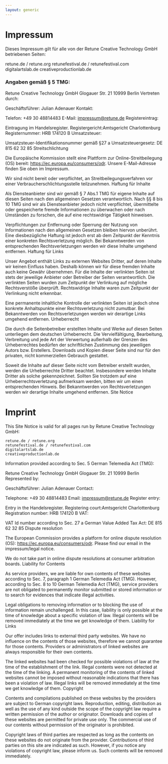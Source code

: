 ```yaml
---
layout: generic
---
```


# Impressum

Dieses Impressum gilt für alle von der Retune Creative Technology GmbH betriebenen Seiten:

retune.de / retune.org
retunefestival.de / retunefestival.com
digitalartslab.de
creativeproductionlab.de

### Angaben gemäß § 5 TMG:

Retune Creative Technology GmbH
Glogauer Str. 21
10999 Berlin
Vertreten durch:

Geschäftsführer: Julian Adenauer
Kontakt:

Telefon: +49 30 48814483
E-Mail: impressum@retune.de
Registereintrag:

Eintragung im Handelsregister.
Registergericht:Amtsgericht Charlottenburg
Registernummer: HRB 174120 B
Umsatzsteuer:

Umsatzsteuer-Identifikationsnummer gemäß §27 a Umsatzsteuergesetz:
DE 815 62 32 85
Streitschlichtung

Die Europäische Kommission stellt eine Plattform zur Online-Streitbeilegung (OS) bereit: https://ec.europa.eu/consumers/odr.
Unsere E-Mail-Adresse finden Sie oben im Impressum.

Wir sind nicht bereit oder verpflichtet, an Streitbeilegungsverfahren vor einer Verbraucherschlichtungsstelle teilzunehmen.
Haftung für Inhalte

Als Diensteanbieter sind wir gemäß § 7 Abs.1 TMG für eigene Inhalte auf diesen Seiten nach den allgemeinen Gesetzen verantwortlich. Nach §§ 8 bis 10 TMG sind wir als Diensteanbieter jedoch nicht verpflichtet, übermittelte oder gespeicherte fremde Informationen zu überwachen oder nach Umständen zu forschen, die auf eine rechtswidrige Tätigkeit hinweisen.

Verpflichtungen zur Entfernung oder Sperrung der Nutzung von Informationen nach den allgemeinen Gesetzen bleiben hiervon unberührt. Eine diesbezügliche Haftung ist jedoch erst ab dem Zeitpunkt der Kenntnis einer konkreten Rechtsverletzung möglich. Bei Bekanntwerden von entsprechenden Rechtsverletzungen werden wir diese Inhalte umgehend entfernen.
Haftung für Links

Unser Angebot enthält Links zu externen Websites Dritter, auf deren Inhalte wir keinen Einfluss haben. Deshalb können wir für diese fremden Inhalte auch keine Gewähr übernehmen. Für die Inhalte der verlinkten Seiten ist stets der jeweilige Anbieter oder Betreiber der Seiten verantwortlich. Die verlinkten Seiten wurden zum Zeitpunkt der Verlinkung auf mögliche Rechtsverstöße überprüft. Rechtswidrige Inhalte waren zum Zeitpunkt der Verlinkung nicht erkennbar.

Eine permanente inhaltliche Kontrolle der verlinkten Seiten ist jedoch ohne konkrete Anhaltspunkte einer Rechtsverletzung nicht zumutbar. Bei Bekanntwerden von Rechtsverletzungen werden wir derartige Links umgehend entfernen.
Urheberrecht

Die durch die Seitenbetreiber erstellten Inhalte und Werke auf diesen Seiten unterliegen dem deutschen Urheberrecht. Die Vervielfältigung, Bearbeitung, Verbreitung und jede Art der Verwertung außerhalb der Grenzen des Urheberrechtes bedürfen der schriftlichen Zustimmung des jeweiligen Autors bzw. Erstellers. Downloads und Kopien dieser Seite sind nur für den privaten, nicht kommerziellen Gebrauch gestattet.

Soweit die Inhalte auf dieser Seite nicht vom Betreiber erstellt wurden, werden die Urheberrechte Dritter beachtet. Insbesondere werden Inhalte Dritter als solche gekennzeichnet. Sollten Sie trotzdem auf eine Urheberrechtsverletzung aufmerksam werden, bitten wir um einen entsprechenden Hinweis. Bei Bekanntwerden von Rechtsverletzungen werden wir derartige Inhalte umgehend entfernen.
Site Notice


# Imprint 
This Site Notice is valid for all pages run by Retune Creative Technology GmbH:

    retune.de / retune.org
    retunefestival.de / retunefestival.com
    digitalartslab.de
    creativeproductionlab.de

Information provided according to Sec. 5 German Telemedia Act (TMG):

Retune Creative Technology GmbH
Glogauer Str. 21
10999 Berlin
Represented by:

Geschäftsführer: Julian Adenauer
Contact:

Telephone: +49 30 48814483
Email: impressum@retune.de
Register entry:

Entry in the Handelsregister.
Registering court:Amtsgericht Charlottenburg
Registration number: HRB 174120 B
VAT:

VAT Id number according to Sec. 27 a German Value Added Tax Act:
DE 815 62 32 85
Dispute resolution

The European Commission provides a platform for online dispute resolution (OS): https://ec.europa.eu/consumers/odr.
Please find our email in the impressum/legal notice.



We do not take part in online dispute resolutions at consumer arbitration boards.
Liability for Contents

As service providers, we are liable for own contents of these websites according to Sec. 7, paragraph 1 German Telemedia Act (TMG). However, according to Sec. 8 to 10 German Telemedia Act (TMG), service providers are not obligated to permanently monitor submitted or stored information or to search for evidences that indicate illegal activities.

Legal obligations to removing information or to blocking the use of information remain unchallenged. In this case, liability is only possible at the time of knowledge about a specific violation of law. Illegal contents will be removed immediately at the time we get knowledge of them.
Liability for Links

Our offer includes links to external third party websites. We have no influence on the contents of those websites, therefore we cannot guarantee for those contents. Providers or administrators of linked websites are always responsible for their own contents.

The linked websites had been checked for possible violations of law at the time of the establishment of the link. Illegal contents were not detected at the time of the linking. A permanent monitoring of the contents of linked websites cannot be imposed without reasonable indications that there has been a violation of law. Illegal links will be removed immediately at the time we get knowledge of them.
Copyright

Contents and compilations published on these websites by the providers are subject to German copyright laws. Reproduction, editing, distribution as well as the use of any kind outside the scope of the copyright law require a written permission of the author or originator. Downloads and copies of these websites are permitted for private use only.
The commercial use of our contents without permission of the originator is prohibited.

Copyright laws of third parties are respected as long as the contents on these websites do not originate from the provider. Contributions of third parties on this site are indicated as such. However, if you notice any violations of copyright law, please inform us. Such contents will be removed immediately.
